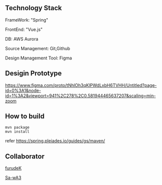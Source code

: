 ## Technology Stack
FrameWork: "Spring"

FrontEnd: "Vue.js"

DB: AWS Aurora

Source Management: Git,Github

Design Management Tool: Figma


## Desigin Prototype

https://www.figma.com/proto/tNhlOh3qKlPWdLxbH6TVHH/Untitled?page-id=0%3A1&node-id=1%3A2&viewport=941%2C278%2C0.581944465637207&scaling=min-zoom

## How to build  
```
mvn package
mvn install
```
refer https://spring.pleiades.io/guides/gs/maven/

## Collaborator
[furudeK](https://github.com/furudeK)

[Sa-wA3](https://github.com/Sa-wA3)
